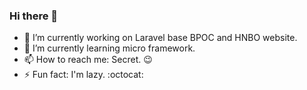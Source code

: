 ### Hi there 👋

<!--
**CatMeowlet/CatMeowlet** is a ✨ _special_ ✨ repository because its `README.md` (this file) appears on your GitHub profile.

Here are some ideas to get you started:

- 🔭 I’m currently working on ...
- 🌱 I’m currently learning ...
- 👯 I’m looking to collaborate on ...
- 🤔 I’m looking for help with ...
- 💬 Ask me about ...
- 📫 How to reach me: ...
- 😄 Pronouns: ...
- ⚡ Fun fact: ...
-->
- 🔭 I’m currently working on Laravel base BPOC and HNBO website.
- 🌱 I’m currently learning micro framework.
- 📫 How to reach me: Secret. :wink:
- ⚡ Fun fact: I'm lazy. :octocat:
